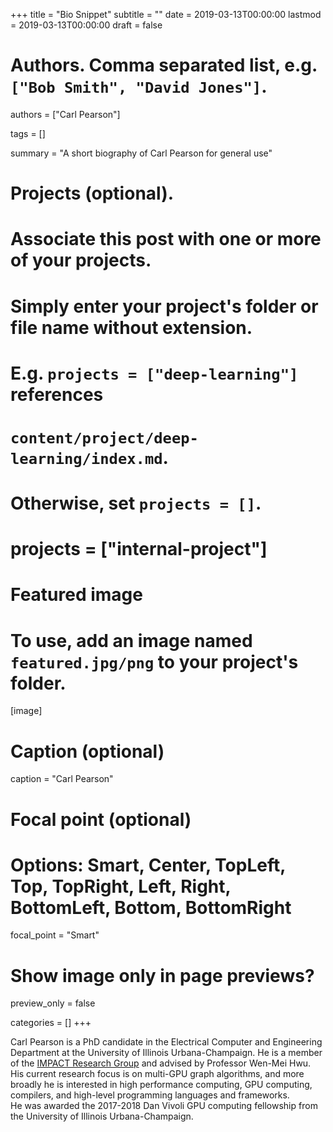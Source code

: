 
+++
title = "Bio Snippet"
subtitle = ""
date = 2019-03-13T00:00:00
lastmod = 2019-03-13T00:00:00
draft = false

# Authors. Comma separated list, e.g. `["Bob Smith", "David Jones"]`.
authors = ["Carl Pearson"]

tags = []

summary = "A short biography of Carl Pearson for general use"

# Projects (optional).
#   Associate this post with one or more of your projects.
#   Simply enter your project's folder or file name without extension.
#   E.g. `projects = ["deep-learning"]` references 
#   `content/project/deep-learning/index.md`.
#   Otherwise, set `projects = []`.
# projects = ["internal-project"]

# Featured image
# To use, add an image named `featured.jpg/png` to your project's folder. 
[image]
  # Caption (optional)
  caption = "Carl Pearson"

  # Focal point (optional)
  # Options: Smart, Center, TopLeft, Top, TopRight, Left, Right, BottomLeft, Bottom, BottomRight
  focal_point = "Smart"

  # Show image only in page previews?
  preview_only = false


categories = []
+++

Carl Pearson is a PhD candidate in the Electrical Computer and Engineering Department at the University of Illinois Urbana-Champaign.
He is a member of the [IMPACT Research Group](http://impact.crhc.illinois.edu/) and advised by Professor Wen-Mei Hwu.
His current research focus is on multi-GPU graph algorithms, and more broadly he is interested in high performance computing, GPU computing, compilers, and high-level programming languages and frameworks.  
He was awarded the 2017-2018 Dan Vivoli  GPU computing fellowship from the University of Illinois Urbana-Champaign.
